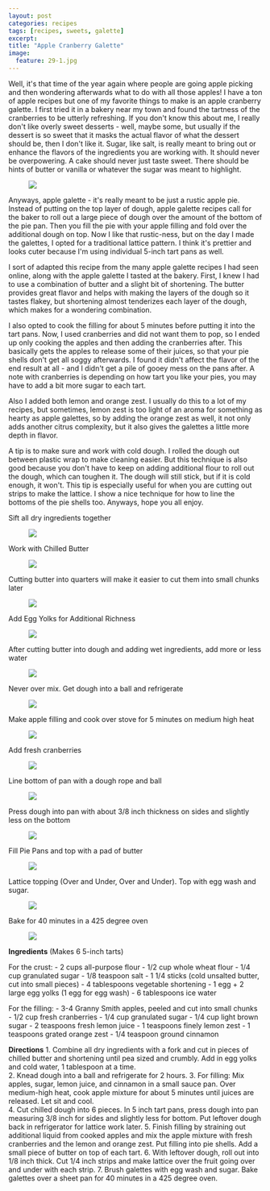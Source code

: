 ```yaml
---
layout: post
categories: recipes
tags: [recipes, sweets, galette]
excerpt: 
title: "Apple Cranberry Galette"
image:
  feature: 29-1.jpg
---
```


Well, it's that time of the year again where people are going apple picking and then wondering afterwards what to do with all those apples!  I have a ton of apple recipes but one of my favorite things to make is an apple cranberry galette.  I first tried it in a bakery near my town and found the tartness of the cranberries to be utterly refreshing.  If you don't know this about me, I really don't like overly sweet desserts - well, maybe some, but usually if the dessert is so sweet that it masks the actual flavor of what the dessert should be, then I don't like it.  Sugar, like salt, is really meant to bring out or enhance the flavors of the ingredients you are working with.  It should never be overpowering.  A cake should never just taste sweet.  There should be hints of butter or vanilla or whatever the sugar was meant to highlight.

<figure> <img src='/images/29-2.jpg'> </figure>

Anyways, apple galette - it's really meant to be just a rustic apple pie.  Instead of putting on the top layer of dough, apple galette recipes call for the baker to roll out a large piece of dough over the amount of the bottom of the pie pan.  Then you fill the pie with your apple filling and fold over the additional dough on top.  Now I like that rustic-ness, but on the day I made the galettes, I opted for a traditional lattice pattern.  I think it's prettier and looks cuter because I'm using individual 5-inch tart pans as well.

I sort of adapted this recipe from the many apple galette recipes I had seen online, along with the apple galette I tasted at the bakery.  First, I knew I had to use a combination of butter and a slight bit of shortening.  The butter provides great flavor and helps with making the layers of the dough so it tastes flakey, but shortening almost tenderizes each layer of the dough, which makes for a wondering combination.

I also opted to cook the filling for about 5 minutes before putting it into the tart pans.  Now, I used cranberries and did not want them to pop, so I ended up only cooking the apples and then adding the cranberries after.  This basically gets the apples to release some of their juices, so that your pie shells don't get all soggy afterwards.  I found it didn't affect the flavor of the end result at all - and I didn't get a pile of gooey mess on the pans after.  A note with cranberries is depending on how tart you like your pies, you may have to add a bit more sugar to each tart.

Also I added both lemon and orange zest.  I usually do this to a lot of my recipes, but sometimes, lemon zest is too light of an aroma for something as hearty as apple galettes, so by adding the orange zest as well, it not only adds another citrus complexity, but it also gives the galettes a little more depth in flavor.

A tip is to make sure and work with cold dough.  I rolled the dough out between plastic wrap to make cleaning easier.  But this  technique is also good because you don't have to keep on adding additional flour to roll out the dough, which can toughen it.  The dough will still stick, but if it is cold enough, it won't.  This tip is especially useful for when you are cutting out strips to make the lattice.  I show a nice technique for how to line the bottoms of the pie shells too.  Anyways, hope you all enjoy.

Sift all dry ingredients together

<figure> <img src='/images/29-3.jpg'> </figure>

Work with Chilled Butter

<figure> <img src='/images/29-4.jpg'> </figure>

Cutting butter into quarters will make it easier to cut them into small chunks later

<figure> <img src='/images/29-5.jpg'> </figure>

Add Egg Yolks for Additional Richness

<figure> <img src='/images/29-6.jpg'> </figure>

After cutting butter into dough and adding wet ingredients, add more or less water

<figure> <img src='/images/29-7.jpg'> </figure>

Never over mix.  Get dough into a ball and refrigerate

<figure> <img src='/images/29-8.jpg'> </figure>

Make apple filling and cook over stove for 5 minutes on medium high heat

<figure> <img src='/images/29-9.jpg'> </figure>

Add fresh cranberries

<figure> <img src='/images/29-10.jpg'> </figure>

Line bottom of pan with a dough rope and ball

<figure> <img src='/images/29-11.jpg'> </figure>

Press dough into pan with about 3/8 inch thickness on sides and slightly less on the bottom

<figure> <img src='/images/29-12.jpg'> </figure>

Fill Pie Pans and top with a pad of butter

<figure> <img src='/images/29-13.jpg'> </figure>

Lattice topping (Over and Under, Over and Under). Top with egg wash and sugar.

<figure> <img src='/images/29-14.jpg'> </figure>

Bake for 40 minutes in a 425 degree oven

<figure> <img src='/images/29-15.jpg'> </figure>
<section class='recipe'>
<p><strong>Ingredients</strong>
(Makes 6 5-inch tarts)</p>

<p>For the crust:
- 2 cups all-purpose flour
- 1/2 cup whole wheat flour
- 1/4 cup granulated sugar
- 1/8 teaspoon salt
- 1 1/4 sticks (cold unsalted butter, cut into small pieces)
- 4 tablespoons vegetable shortening
- 1 egg + 2 large egg yolks (1 egg for egg wash)
- 6 tablespoons ice water</p>

<p>For the filling:
- 3-4 Granny Smith apples, peeled and cut into small chunks
- 1/2 cup fresh cranberries
- 1/4 cup granulated sugar
- 1/4 cup light brown sugar
- 2 teaspoons fresh lemon juice
- 1 teaspoons finely lemon zest
- 1 teaspoons grated orange zest
- 1/4 teaspoon ground cinnamon</p>

<p><strong>Directions</strong>
1. Combine all dry ingredients with a fork and cut in pieces of chilled butter and shortening until pea sized and crumbly.  Add in egg yolks and cold water, 1 tablespoon at a time.<br/>2. Knead dough into a ball and refrigerate for 2 hours.
3. For filling: Mix apples, sugar, lemon juice, and cinnamon in a small sauce pan.  Over medium-high heat, cook apple mixture for about 5 minutes until juices are released.  Let sit and cool.<br/>4. Cut chilled dough into 6 pieces.  In 5 inch tart pans, press dough into pan measuring 3/8 inch for sides and slightly less for bottom.  Put leftover dough back in refrigerator for lattice work later.
5. Finish filling by straining out additional liquid from cooked apples and mix the apple mixture with fresh cranberries and the lemon and orange zest.  Put filling into pie shells.  Add a small piece of butter on top of each tart.
6. With leftover dough, roll out into 1/8 inch thick.  Cut 1/4 inch strips and make lattice over the fruit going over and under with each strip.
7. Brush galettes with egg wash and sugar. Bake galettes over a sheet pan for 40 minutes in a 425 degree oven.</p></section>